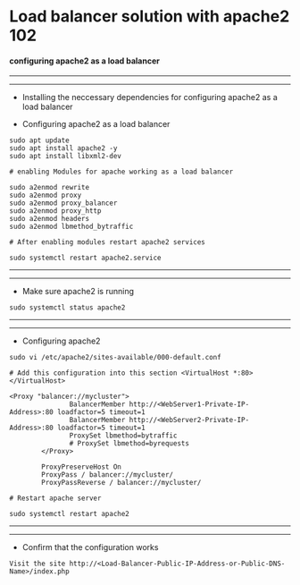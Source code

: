 # Load balancer solution with apache2 102


#### configuring apache2 as a load balancer
---



---
+ Installing the neccessary dependencies for configuring apache2 as a load balancer

+ Configuring apache2 as a load balancer

```
sudo apt update
sudo apt install apache2 -y
sudo apt install libxml2-dev

# enabling Modules for apache working as a load balancer

sudo a2enmod rewrite
sudo a2enmod proxy
sudo a2enmod proxy_balancer
sudo a2enmod proxy_http
sudo a2enmod headers
sudo a2enmod lbmethod_bytraffic

# After enabling modules restart apache2 services

sudo systemctl restart apache2.service
```

---




---

+ Make sure apache2 is running

```
sudo systemctl status apache2
```
---


---

+ Configuring apache2

```
sudo vi /etc/apache2/sites-available/000-default.conf

# Add this configuration into this section <VirtualHost *:80>  </VirtualHost>

<Proxy "balancer://mycluster">
               BalancerMember http://<WebServer1-Private-IP-Address>:80 loadfactor=5 timeout=1
               BalancerMember http://<WebServer2-Private-IP-Address>:80 loadfactor=5 timeout=1
               ProxySet lbmethod=bytraffic
               # ProxySet lbmethod=byrequests
        </Proxy>

        ProxyPreserveHost On
        ProxyPass / balancer://mycluster/
        ProxyPassReverse / balancer://mycluster/

# Restart apache server

sudo systemctl restart apache2
```
---


---


+ Confirm that the configuration works
```
Visit the site http://<Load-Balancer-Public-IP-Address-or-Public-DNS-Name>/index.php
```